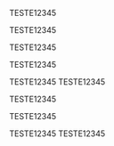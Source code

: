 TESTE12345

TESTE12345

TESTE12345

TESTE12345

TESTE12345
TESTE12345

TESTE12345

TESTE12345

TESTE12345
TESTE12345

